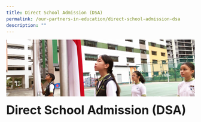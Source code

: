 ```yaml
---
title: Direct School Admission (DSA)
permalink: /our-partners-in-education/direct-school-admission-dsa
description: ""
---
```

![](/images/sub-banner.jpg)

**<font size=6>Direct School Admission (DSA)</font>**